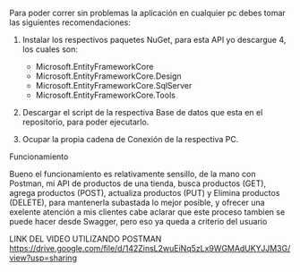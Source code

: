 Para poder correr sin problemas la aplicación en cualquier pc debes tomar las siguientes recomendaciones:
1. Instalar los respectivos paquetes NuGet, para esta API yo descargue 4, los cuales son:
	- Microsoft.EntityFrameworkCore
	- Microsoft.EntityFrameworkCore.Design
	- Microsoft.EntityFrameworkCore.SqlServer
	- Microsoft.EntityFrameworkCore.Tools

2. Descargar el script de la respectiva Base de datos que esta en el repositorio, para poder ejecutarlo.

3. Ocupar la propia cadena de Conexión de la respectiva PC.


Funcionamiento

Bueno el funcionamiento es relativamente sensillo, de la mano con Postman, mi API de productos de una tienda,
busca productos (GET), agrega productos (POST), actualiza productos (PUT) y Elimina productos (DELETE), para 
mantenerla subastada lo mejor posible, y ofrecer una exelente atención a mis clientes cabe aclarar que este proceso 
tambien se puede hacer desde Swagger, pero eso ya queda a criterio del usuario 

LINK DEL VIDEO UTILIZANDO POSTMAN
https://drive.google.com/file/d/142ZinsL2wuEiNq5zLx9WGMAdUKYJJM3G/view?usp=sharing
